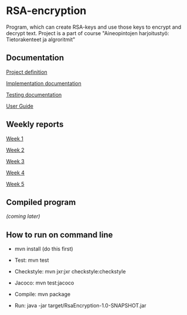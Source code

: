 # RSA-encryption

Program, which can create RSA-keys and use those keys to encrypt and decrypt text.
Project is a part of course "Aineopintojen harjoitustyö: Tietorakenteet ja algroritmit"

## Documentation

[Project definition](documentation/definition.md)

[Implementation documentation](documentation/implementation.md)

[Testing documentation](documentation/testing.md)

[User Guide](documentation/userguide.md)

## Weekly reports

[Week 1](documentation/weekreport1.md)

[Week 2](documentation/weekreport2.md)

[Week 3](documentation/weekreport3.md)

[Week 4](documentation/weekreport4.md)

[Week 5](documentation/weekreport5.md)

## Compiled program

*(coming later)*

## How to run on command line

- mvn install  (do this first)

- Test: mvn test
- Checkstyle: mvn jxr:jxr checkstyle:checkstyle
- Jacoco: mvn test:jacoco

- Compile: mvn package
- Run: java -jar target/RsaEncryption-1.0-SNAPSHOT.jar
